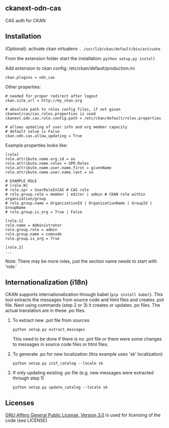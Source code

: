 ckanext-odn-cas
-------

CAS auth for CKAN

Installation
-------

(Optional): activate ckan virtualenv ``` . /usr/lib/ckan/default/bin/activate ```

From the extension folder start the installation: ``` python setup.py install ```

Add extension to ckan config: /etc/ckan/default/production.ini

```ApacheConf
ckan.plugins = odn_cas
```

Other properties:

```ApacheConf
# needed for proper redirect after logout
ckan.site_url = http://my_ckan.org

# absolute path to roles config files, if not given ckanext/cas/cas_roles.properties is used
ckanext.odn.cas.role.config.path = /etc/ckan/default/roles.properties

# allows updating of user info and org member capacity
# default value is False
ckan.odn.cas.allow_updating = True
```

Example properties looks like:

```
[role]
role.attribute.name.org.id = ou
role.attribute.name.roles = SPR.Roles
role.attribute.name.user.name.first = givenName
role.attribute.name.user.name.last = sn

# EXAMPLE ROLE
# [role.N]
# role.spr = UserRoleInCAS # CAS role
# role.group.role = member | editor | admin # CKAN role within organization/group
# role.group.name = OrganizationId | OrganizationName | GroupId | GroupName
# role.group.is_org = True | False

[role.1]
role.name = Administrator
role.group.role = admin
role.group.name = comsode
role.group.is_org = True

[role.2]
...
```

Note: There may be more roles, just the section name needs to start with 'role.'

Internationalization (i18n)
-------
CKAN supports internationalization through babel (```pip install babel```). This tool extracts the messages from source code and html files
and creates .pot file. Next using commands (step 2 or 3) it creates or updates .po files. The actual translation are in these .po files.

1. To extract new .pot file from sources
	```
	python setup.py extract_messages
	```
	
	This need to be done if there is no .pot file or there were some changes to messages in source code files or html files.

2. To generate .po for new localization (this example uses 'sk' localization)
	```
	python setup.py init_catalog --locale sk
	```

3. If only updating existing .po file (e.g. new messages were extracted through step 1)
	```
	python setup.py update_catalog --locale sk
	```

Licenses
-------

[GNU Affero General Public License, Version 3.0](http://www.gnu.org/licenses/agpl-3.0.html) is used for licensing of the code (see LICENSE)
